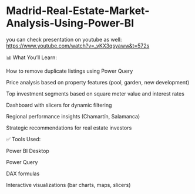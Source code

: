 # Madrid-Real-Estate-Market-Analysis-Using-Power-BI

you can check presentation on youtube as well:
https://www.youtube.com/watch?v=_vKX3qsyaww&t=572s

📊 What You’ll Learn:

How to remove duplicate listings using Power Query

Price analysis based on property features (pool, garden, new development)

Top investment segments based on square meter value and interest rates

Dashboard with slicers for dynamic filtering

Regional performance insights (Chamartín, Salamanca)

Strategic recommendations for real estate investors

✅ Tools Used:

Power BI Desktop

Power Query

DAX formulas

Interactive visualizations (bar charts, maps, slicers)

